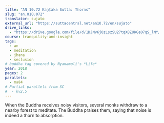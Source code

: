 ```yaml
---
title: "AN 10.72 Kaṇṭaka Sutta: Thorns"
slug: "an.010.072"
translator: sujato
external_url: "https://suttacentral.net/an10.72/en/sujato"
drive_links:
  - "https://drive.google.com/file/d/1DJNv6j0zLszSU27tqXBZUKGeO7qS_lNY/view?usp=drivesdk"
course: tranquility-and-insight
tags:
  - an
  - meditation
  - jhana
  - seclusion
# buddha tag covered by Nyanamoli's *Life*
year: 2018
pages: 2
parallels:
  - ma84
# Partial parallels from SC
#  - kv2.5
---
```


When the Buddha receives noisy visitors, several monks withdraw to a nearby forest to meditate. The Buddha praises them, saying that noise is indeed a thorn to absorption.
